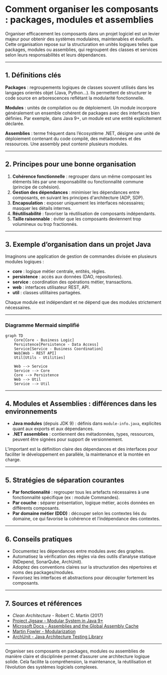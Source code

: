 # Comment organiser les composants : packages, modules et assemblies

Organiser efficacement les composants dans un projet logiciel est un levier majeur pour obtenir des systèmes modulaires, maintenables et évolutifs. Cette organisation repose sur la structuration en unités logiques telles que packages, modules ou assemblies, qui regroupent des classes et services selon leurs responsabilités et leurs dépendances.

---

## 1. Définitions clés

**Packages** : regroupements logiques de classes souvent utilisés dans les langages orientés objet (Java, Python…). Ils permettent de structurer le code source en arborescences reflétant la modularité fonctionnelle.

**Modules** : unités de compilation ou de déploiement. Un module incorpore généralement un ensemble cohérent de packages avec des interfaces bien définies. Par exemple, dans Java 9+, un module est une entité explicitement déclarée.

**Assemblies** : terme fréquent dans l’écosystème .NET, désigne une unité de déploiement contenant du code compilé, des métadonnées et des ressources. Une assembly peut contenir plusieurs modules.

---

## 2. Principes pour une bonne organisation

1. **Cohérence fonctionnelle** : regrouper dans un même composant les éléments liés par une responsabilité ou fonctionnalité commune (principe de cohésion).  
2. **Gestion des dépendances** : minimiser les dépendances entre composants, en suivant les principes d'architecture (ADP, SDP).  
3. **Encapsulation** : exposer uniquement les interfaces nécessaires; masquer les détails internes.  
4. **Réutilisabilité** : favoriser la réutilisation de composants indépendants.  
5. **Taille raisonnable** : éviter que les composants deviennent trop volumineux ou trop fractionnés.

---

## 3. Exemple d’organisation dans un projet Java

Imaginons une application de gestion de commandes divisée en plusieurs modules logiques :

- **core** : logique métier centrale, entités, règles.  
- **persistence** : accès aux données (DAO, repositories).  
- **service** : coordination des opérations métier, transactions.  
- **web** : interfaces utilisateur REST, API.  
- **util** : classes utilitaires partagées.

Chaque module est indépendant et ne dépend que des modules strictement nécessaires.

---

### Diagramme Mermaid simplifié

```mermaid
graph TD
    Core[Core - Business Logic]
    Persistence[Persistence - Data Access]
    Service[Service - Business Coordination]
    Web[Web - REST API]
    Util[Utils - Utilities]

    Web --> Service
    Service --> Core
    Core --> Persistence
    Web --> Util
    Service --> Util
```

---

## 4. Modules et Assemblies : différences dans les environnements

- **Java modules** (depuis JDK 9) : définis dans `module-info.java`, explicites quant aux exports et aux dépendances.  
- **.NET assemblies** : contiennent des métadonnées, types, ressources, peuvent être signées pour support de versionnement.

L’important est la définition claire des dépendances et des interfaces pour faciliter le développement en parallèle, la maintenance et la montée en charge.

---

## 5. Stratégies de séparation courantes

- **Par fonctionnalité** : regrouper tous les artefacts nécessaires à une fonctionnalité spécifique (ex : module Commandes).  
- **Par couche** : séparer présentation, logique métier, accès données en différents composants.  
- **Par domaine métier (DDD)** : découper selon les contextes liés du domaine, ce qui favorise la cohérence et l’indépendance des contextes.

---

## 6. Conseils pratiques

- Documentez les dépendances entre modules avec des graphes.  
- Automatisez la vérification des règles via des outils d’analyse statique (NDepend, SonarQube, ArchUnit).  
- Adoptez des conventions claires sur la structuration des répertoires et noms des packages/modules.  
- Favorisez les interfaces et abstractions pour découpler fortement les composants.

---

## 7. Sources et références

- *Clean Architecture* - Robert C. Martin (2017)  
- [Project Jigsaw - Modular System in Java 9+](https://openjdk.org/projects/jigsaw/)  
- [Microsoft Docs - Assemblies and the Global Assembly Cache](https://docs.microsoft.com/en-us/dotnet/framework/app-domains/assemblies-and-the-global-assembly-cache)  
- [Martin Fowler - Modularization](https://martinfowler.com/articles/modularization.html)  
- [ArchUnit - Java Architecture Testing Library](https://www.archunit.org/)  

---

Organiser ses composants en packages, modules ou assemblies de manière claire et disciplinée permet d’assurer une architecture logique solide. Cela facilite la compréhension, la maintenance, la réutilisation et l’évolution des systèmes logiciels complexes.
